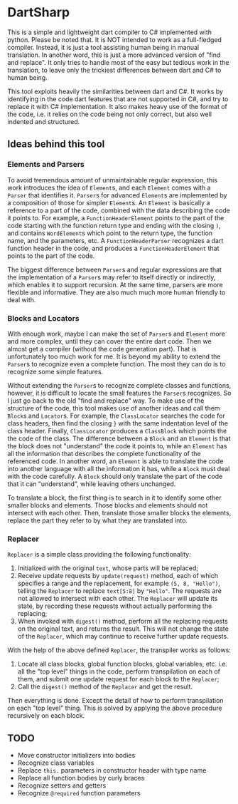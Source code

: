 # DartSharp

This is a simple and lightweight dart compiler to C# implemented with python.
Please be noted that. It is NOT intended to work as a full-fledged compiler.
Instead, it is just a tool assisting human being in manual translation.
In another word, this is just a more advanced version of "find and replace".
It only tries to handle most of the easy but tedious work in the translation, to leave only the trickiest differences between dart and C# to human being.

This tool exploits heavily the similarities between dart and C#.
It works by identifying in the code dart features that are not supported in C#, and try to replace it with C# implementation.
It also makes heavy use of the format of the code, i.e. it relies on the code being not only correct, but also well indented and structured.

## Ideas behind this tool

### Elements and Parsers

To avoid tremendous amount of unmaintainable regular expression, this work introduces the idea of `Element`s, and each `Element` comes with a `Parser` that identifies it.
`Parser`s for advanced `Element`s are implemented by a composition of those for simpler `Element`s.
An `Element` is basically a reference to a part of the code, combined with the data describing the code it points to.
For example, a `FunctionHeaderElement` points to the part of the code starting with the function return type and ending with the closing `)`, and contains `WordElement`s which point to the return type, the function name, and the parameters, etc.
A `FunctionHeaderParser` recognizes a dart function header in the code, and produces a `FunctionHeaderElement` that points to the part of the code.

The biggest difference between `Parser`s and regular expressions are that the implementation of a `Parser`s may refer to itself directly or indirectly, which enables it to support recursion.
At the same time, parsers are more flexible and informative.
They are also much much more human friendly to deal with.

### Blocks and Locators

With enough work, maybe I can make the set of `Parser`s and `Element` more and more complex, until they can cover the entire dart code.
Then we almost get a compiler (without the code generation part).
That is unfortunately too much work for me.
It is beyond my ability to extend the `Parser`s to recognize even a complete function.
The most they can do is to recognize some simple features.

Without extending the `Parser`s to recognize complete classes and functions, however, it is difficult to locate the small features the `Parser`s recognizes.
So I just go back to the old "find and replace" way.
To make use of the structure of the code, this tool makes use of another ideas and call them `Block`s and `Locator`s.
For example, the `ClassLocator` searches the code for class headers, then find the closing `}` with the same indentation level of the class header.
Finally, `ClassLocator` produces a `ClassBlock` which points the the code of the class.
The difference between a `Block` and an `Element` is that the block does not "understand" the code it points to, while an `Element` has all the information that describes the complete functionality of the referenced code.
In another word, an `Element` is able to translate the code into another language with all the information it has, while a `Block` must deal with the code carefully.
A `Block` should only translate the part of the code that it can "understand", while leaving others unchanged.

To translate a block, the first thing is to search in it to identify some other smaller blocks and elements.
Those blocks and elements should not intersect with each other.
Then, translate those smaller blocks the elements, replace the part they refer to by what they are translated into.

### Replacer

`Replacer` is a simple class providing the following functionality:

1. Initialized with the original `text`, whose parts will be replaced;
2. Receive update requests by `update(request)` method, each of which specifies a range and the replacement, for example `(5, 8, "Hello")`, telling the `Replacer` to replace `text[5:8]` by `"Hello"`. The requests are not allowed to intersect with each other. The `Replacer` will update its state, by recording these requests without actually performing the replacing;
3. When invoked with `digest()` method, perform all the replacing requests on the original text, and returns the result. This will not change the state of the `Replacer`, which may continue to receive further update requests.

With the help of the above defined `Replacer`, the transpiler works as follows:

1. Locate all class blocks, global function blocks, global variables, etc. i.e. all the "top level" things in the code, perform transpilation on each of them, and submit one update request for each block to the `Replacer`;
2. Call the `digest()` method of the `Replacer` and get the result.

Then everything is done. Except the detail of how to perform transpilation on each "top level" thing. This is solved by applying the above procedure recursively on each block.

## TODO

- Move constructor initializers into bodies
- Recognize class variables
- Replace `this.` parameters in constructor header with type name
- Replace all function bodies by curly braces
- Recognize setters and getters
- Recognize `@required` function parameters